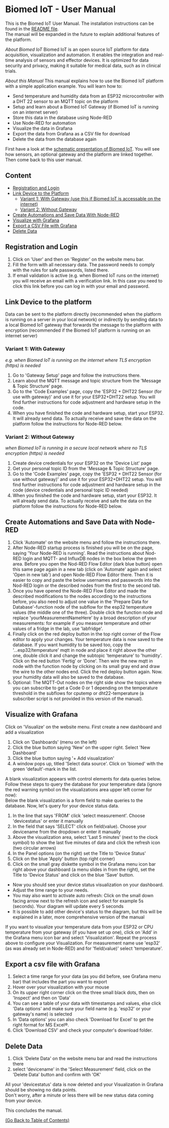 # Biomed IoT - User Manual

This is the Biomed IoT User Manual. The installation instructions can be found in the [README file](README.md).  
The manual will be expanded in the future to explain additional features of the platform.

*About Biomed IoT*
Biomed IoT is an open source IoT platform for data acquisition, visualization and automation. It enables the integration and real-time analysis of sensors and effector devices. It is optimized for data security and privacy, making it suitable for medical data, such as in clinical trials.

*About this Manual*
This manual explains how to use the Biomed IoT platform with a simple application example. You will learn how to:
- Send temperature and humidity data from an ESP32 microcontroller with a DHT 22 sensor to an MQTT topic on the platform
- Setup and learn about a Biomed IoT Gateway (if Biomed IoT is running on an internet server)
- Store this data in the database using Node-RED
- Use Node-RED for automation
- Visualize the data in Grafana
- Export the data from Grafana as a CSV file for download
- Delete the data from the database again

First have a look at the [schematic presentation of Biomed IoT](README.md#how-it-works). You will see how sensors, an optional gateway and the platform are linked together. Then come back to this user manual.

## Content

- [Registration and Login](#registration-and-login)
- [Link Device to the Platform](#link-device-to-the-platform)
    - [Variant 1: With Gateway (use this if Biomed IoT is accessable on the internet)](#variant-1-with-gateway)
    - [Variant 2: Without Gateway](#variant-2-without-gateway)
- [Create Automations and Save Data With Node-RED](#create-automations-and-save-data-with-node-red)
- [Visualize with Grafana](#visualize-with-grafana)
- [Export a CSV File with Grafana](#export-a-csv-file-with-grafana)
- [Delete Data](#delete-data)

## Registration and Login

1. Click on 'User' and then on 'Register' on the website menu bar.
2. Fill the form with all necessary data. The password needs to comply with the rules for safe passwords, listed there.
3. If email validation is active (e.g. when Biomed IoT runs on the internet) you will receive an email with a verification link. In this case you need to click this link before you can log in with your email and password.

## Link Device to the platform

Data can be sent to the platform directly (recommended when the platform is running on a server in your local network)
or indirectly by sending data to a local Biomed IoT gateway that forwards the message to the platform with encryption (recommended if the Biomed IoT platform is running on an internet server)

### Variant 1: With Gateway 

*e.g. when Biomed IoT is running on the internet where TLS encryption (https) is needed*
1. Go to 'Gateway Setup' page and follow the instructions there.
2. Learn about the MQTT message and topic structure from the 'Message & Topic Structure' page.
3. Go to the 'Code Examples' page, copy the 'ESP32 + DHT22 Sensor (for use with gateway)' and use it for your ESP32+DHT22 setup. You will find further instructions for code adjustment and hardware setup in the code.
4. When you have finished the code and hardware setup, start your ESP32. It will already send data. To actually receive and save the data on the platform follow the instructions for Node-RED below.

### Variant 2: Without Gateway

*when Biomed IoT is running in a secure local network where no TLS encryption (https) is needed*
1. Create device credentials for your ESP32 on the 'Device List' page
2. Get your personal topic ID from the 'Message & Topic Structure' page.
3. Go to the 'Code Examples' page, copy the 'ESP32 + DHT22 Sensor (for use without gateway)' and use it for your ESP32+DHT22 setup. You will find further instructions for code adjustment and hardware setup in the code (device credentials and personal topic ID needed)
4. When you finished the code and hardware setup, start your ESP32. It will already send data. To actually receive and safe the data on the platform follow the instructions for Node-RED below.

## Create Automations and Save Data with Node-RED

1. Click 'Automate' on the website menu and follow the instructions there.
2. After Node-RED startup process is finished you will be on the page, saying 'Your Node-RED is running'. Read the instructions about Nod-RED login and MQTT- and InfluxDB nodes in the box below the green area. Before you open the Nod-RED Flow Editor (dark blue button) open this same page again in a new tab (click on 'Automate' again and select 'Open in new tab') and open Node-RED Flow Editor there. Then it is easier to copy and paste the below usernames and passwords into the Nod-RED login or the described nodes from the first to the second tab.
2. Once you have opened the Node-RED Flow Editor and made the described modifications to the nodes according to the instructions before, you also need to adjust one value in the 'Prepare Data for Database'-function node of the subflow for the esp32 temperature values (the middle one of the three). Double click the function node and replace 'yourMeasurementNameHere' by a broad description of your measurements: for example if you measure temperature and other values of a fridge in the lab, use 'labfridge'. 
3. Finally click on the red deploy button in the top right corner of the Flow editor to apply your changes. Your temperature  data is now saved to the database. If you want humidity to be saved too, copy the '...esp32/temperature' mqtt in node and place it right above the other one, double click it and change the subtopic 'temperature' to 'humidity'. Click on the red button 'Fertig' or 'Done'. Then wire the new mqtt in node with the function node by clicking on its small gray end and draw the wire to the other nodes end. Click the red deploy button again. Now. your humidity data will also be saved to the database.   
4. Optional: The MQTT-Out nodes on the right side show the topics where you can subscribe to get a Code 0 or 1 depending on the temperature threshold in the subflows for cputemp or dht22-temperature (a subscriber script is not provided in this version of the manual).

## Visualize with Grafana

Click on 'Visualize' on the website menu.
First create a new dashboard and add a visualization
1. Click on 'Dashboards' (menu on the left)
2. Click the blue button saying 'New' on the upper right. Select 'New Dashboard'
3. Click the blue button saying '+ Add visualization'
4. A window pops up, titled 'Select data source'. Click on 'biomed' with the green 'default'-mark in the list.

A blank visualization appears with control elements for data queries below. Follow these steps to query the database for your temperature data (ignore the red warning symbol on the visualizations area upper left corner for now):  
Below the blank visualization is a form field to make queries to the database. Now, let's query for your device status data.
1. In the line that says 'FROM' click 'select measurement'. Choose 'devicestatus' or enter it manually
2. In the field that says 'SELECT' click on field(value). Choose your devicename from the dropdown or enter it manually
3. Above the visualization area, select 'Last 5 minutes' (next to the clock symbol) to show the last five minutes of data and click the refresh icon (two circular arrows)
4. In the Panel options (on the right) set the Title to 'Device Status'
5. Click on the blue 'Apply' button (top right corner)
6. Click on the small gray diskette symbol in the Grafana menu icon bar right above your dashboard (a menu slides in from the right), set the Title to 'Device Status' and click on the blue 'Save' button.

- Now you should see your device status visualization on your dashboard.
- Adjust the time range to your needs. 
- You may also want to activate auto refresh: Click on the small down facing arrow next to the refresh icon and select for example 5s (seconds). Your diagram will update every 5 seconds
- It is possible to add other device's status to the diagram, but this will be explained in a later, more comprehensive version of the manual

If you want to visualize your temperature data from your ESP32 or CPU temperature from your gateway (if you have set up one), click on 'Add' in the Grafana menu icon bar and select 'Visualization'. Repeat the process above to configure your Visualization. For measurement name use 'esp32' (as was already set in Node-RED) and for 'field(value)' select 'temperature'.

## Export a csv file with Grafana

1. Select a time range for your data (as you did before, see Grafana menu bar) that includes the part you want to export
2. Hover over your visualization with your mouse
3. On its upper right corner click on the three small black dots, then on 'Inspect' and then on 'Data'
4. You can see a table of your data with timestamps and values, else click 'Data options' and make sure your field name (e.g. 'esp32' or your gateway's name) is selected
5. In 'Data options' you can also check 'Download for Excel' to get the right format for MS Excel&reg;.
6. Click 'Download CSV' and check your computer's download folder.

## Delete Data

1. Click 'Delete Data' on the website menu bar and read the instructions there
2. select 'devicename' in the 'Select Measurement' field, click on the 'Delete Data' button and confirm with 'OK'

All your 'devicestatus' data is now deleted and your Visualization in Grafana should be showing no data points.  
Don't worry, after a minute or less there will be new status data coming from your device.

This concludes the manual.

[(Go Back to Table of Contents)](#content)
